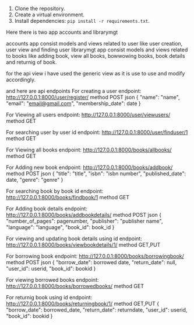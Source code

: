 1. Clone the repository.
2. Create a virtual environment.
3. Install dependencies: `pip install -r requirements.txt`.

Here there is two app accounts and librarymgt

accounts app consist models and views related to user like user creation, user view and finding user
librarymgt app consist models and views related to books like adding book, view all books, bowwowing books, book details and returnig of book.

for the api view i have used the generic view as it is use to use and modify accordingly.

and here are api endpoints
For creating a user
endpoint: http://127.0.0.1:8000/user/register/
method POST
json
{
    "name": "name",
    "email": "email@gmail.com",
    "membership_date": date
}

For Viewing all users
endpoint: http://127.0.0.1:8000/user/viewusers/
method GET

For searching user by user id
endpoint: http://127.0.0.1:8000/user/finduser/1
method GET

For Viewing all books
endpoint: http://127.0.0.1:8000/books/allbooks/
method GET

For Adding new book
endpoint: http://127.0.0.1:8000/books/addbook/
method POST
json
{
    "title": "title",
    "isbn": "isbn number",
    "published_date": date,
    "genre": "genre"
}

For searching book by book id
endpoint: http://127.0.0.1:8000/books/findbook/1
method GET

For Adding book details
endpoint: http://127.0.0.1:8000/books/addbookdetails/
method POST
json
{
    "number_of_pages": pagenumber,
    "publisher": "publisher name",
    "language": "language",
    "book_id": book_id
}

For viewing and updating book details using id
endpoint: http://127.0.0.1:8000/books/viewbookdetails/1/
method GET,PUT

For borrowing book
endpoint: http://127.0.0.1:8000/books/borrowingbook/
method POST
json
{
    "borrow_date": borrowed date,
    "return_date": null,
    "user_id": userid,
    "book_id": bookid
}

For viewing borrowed books
endpoint: http://127.0.0.1:8000/books/borrowedbooks/
method GET

For returnig book using id
endpoint: http://127.0.0.1:8000/books/returningbook/1/
method GET,PUT
{
    "borrow_date": borrowed_date,
    "return_date": returndate,
    "user_id": userid,
    "book_id": bookid
}
